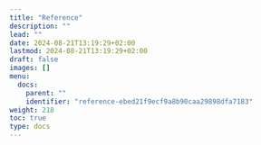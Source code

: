 ```yaml
---
title: "Reference"
description: ""
lead: ""
date: 2024-08-21T13:19:29+02:00
lastmod: 2024-08-21T13:19:29+02:00
draft: false
images: []
menu:
  docs:
    parent: ""
    identifier: "reference-ebed21f9ecf9a8b90caa29898dfa7183"
weight: 218
toc: true
type: docs
---
```

